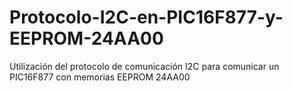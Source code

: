 # Protocolo-I2C-en-PIC16F877-y-EEPROM-24AA00
Utilización del protocolo de comunicación I2C para comunicar un PIC16F877 con memorias EEPROM 24AA00

